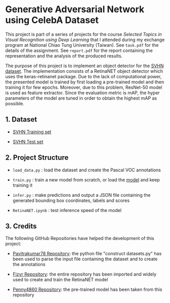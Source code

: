 # Generative Adversarial Network using CelebA Dataset

This project is part of a series of projects for the course _Selected Topics in Visual Recognition using Deep Learning_ that I attended during my exchange program at National Chiao Tung University (Taiwan). See `task.pdf` for the details of the assignment. See `report.pdf` for the report containing the representation and the analysis of the produced results.

The purpose of this project is to implement an object detector for the [SVHN dataset](http://ufldl.stanford.edu/housenumbers/). The implementation consists of a RetinaNET object detector which uses the keras-retinanet package. Due to the lack of computational power, the presented model is trained by first loading a pre-trained model and then training it for few epochs. Moreover, due to this problem, ResNet-50 model is used as feature extractor. Since the evaluation metric is mAP, the hyper parameters of the model are tuned in order to obtain the highest mAP as possible.

## 1. Dataset

- [SVHN Training set](https://drive.google.com/open?id=1Yu290bIuW-n3v3FM7ziYTUj0wIKSJFkh)

- [SVHN Test set](https://drive.google.com/open?id=1STaRswNKSkvyzlUtFlteDHBan2tlydK8)

## 2. Project Structure

- `load_data.py` : load the dataset and create the Pascal VOC annotations

- `train.py` : train a new model from scratch, or load the [model](https://drive.google.com/open?id=1a1sfy6x5UcCNcg8xYS7zgdrr-H3xrDve) and keep training it

- `infer.py` : make predictions and output a JSON file containing the generated bounding box coordinates, labels and scores

- `RetinaNET.ipynb` : test inference speed of the model

## 3. Credits

The following GitHub Repositories have helped the development of this project:

- [Pavitrakumar78 Repository](https://github.com/pavitrakumar78/Street-View-House-Numbers-SVHN-Detection-and-Classification-using-CNN): the python file "construct datasets.py" has been used to parse the input file containing the dataset and to create the annotations

- [Fizyr Repository](https://github.com/fizyr/keras-retinanet): the entire repository has been imported and widely used to create and train the RetinaNET model

- [Penny4860 Repository](https://github.com/penny4860/retinanet-digit-detector): the pre-trained model has been taken from this repository
